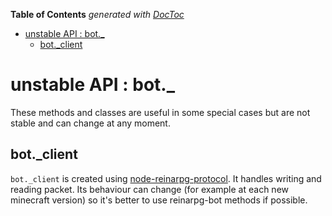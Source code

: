 <!-- START doctoc generated TOC please keep comment here to allow auto update -->
<!-- DON'T EDIT THIS SECTION, INSTEAD RE-RUN doctoc TO UPDATE -->
**Table of Contents**  *generated with [DocToc](https://github.com/thlorenz/doctoc)*

- [unstable API : bot._](#unstable-api--bot_)
  - [bot._client](#bot_client)

<!-- END doctoc generated TOC please keep comment here to allow auto update -->

# unstable API : bot._

These methods and classes are useful in some special cases but are not stable and can change at any moment.

## bot._client

`bot._client` is created using [node-reinarpg-protocol](https://github.com/PrismarineJS/node-reinarpg-protocol).
It handles writing and reading packet.
Its behaviour can change (for example at each new minecraft version) so it's better to use reinarpg-bot methods if possible.